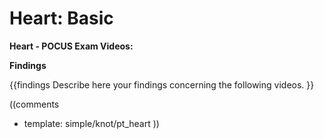 # Heart: Basic #

**Heart - POCUS Exam Videos:**

**Findings**

{{findings
Describe here your findings concerning the following videos.
}}

((comments
* template: simple/knot/pt_heart
))
